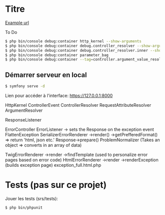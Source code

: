 # Titre
[Example url][1]

To Do
```bash
$ php bin/console debug:container http_kernel --show-arguments
$ php bin/console debug:container debug.controller_resolver --show-arguments
$ php bin/console debug:container debug.controller_resolver.inner --show-arguments
$ php bin/console debug:container parameter_bag
$ php bin/console debug:container --tag=controller.argument_value_resolver
```

## Démarrer serveur en local
```bash
$ symfony serve -d
```
Lien pour accéder à l'interface: https://127.0.0.1:8000

HttpKernel
ControllerEvent
ControllerResolver
RequestAttributeResolver
ArgumentResolver

ResponseListener

ErrorController
ErrorListener -> sets the Response on the exception event
FlattenException
SerializerErrorRenderer
    ->render()
    ->getPrefferedFormat() => return 'html, json etc.'
Response->prepare()
ProblemNormalizer (Takes an object => converts in an array of data)

TwigErrorRenderer
    ->render
    ->findTemplate (used to personalize error pages based on error code)
HtmlErrorRenderer
    ->render
    ->renderException (builds exception page)
exception_full.html.php

# Tests (pas sur ce projet)
Jouer les tests (srs/tests):

```bash
$ php bin/phpunit
```

[1]: https://example.com